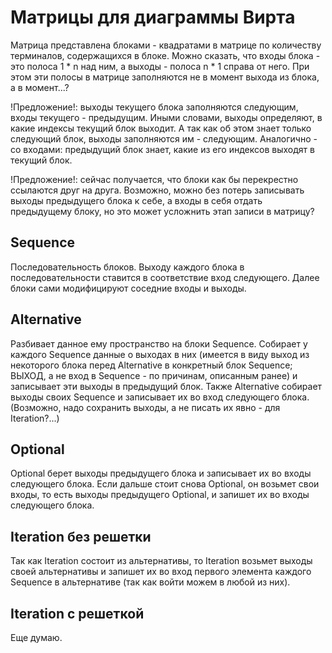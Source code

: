 # Матрицы для диаграммы Вирта

Матрица представлена блоками - квадратами в матрице по количеству терминалов, содержащихся в блоке.
Можно сказать, что входы блока - это полоса 1 * n над ним, а выходы - полоса n * 1 справа от него.
При этом эти полосы в матрице заполняются не в момент выхода из блока, а в момент...?

!Предложение!: выходы текущего блока заполняются следующим, входы текущего - предыдущим.
Иными словами, выходы определяют, в какие индексы текущий блок выходит. А так как об этом знает
только следующий блок, выходы заполняются им - следующим. Аналогично - со входами: предыдущий блок знает, какие из его индексов выходят в текущий блок.

!Предложение!: сейчас получается, что блоки как бы перекрестно ссылаются друг на друга. Возможно, можно 
без потерь записывать выходы предыдущего блока к себе, а входы в себя отдать предыдущему блоку, но это 
может усложнить этап записи в матрицу?

## Sequence

Последовательность блоков. Выходу каждого блока в последовательности ставится в соответствие вход следующего.
Далее блоки сами модифицируют соседние входы и выходы.

## Alternative

Разбивает данное ему пространство на блоки Sequence. Собирает у каждого Sequence данные о выходах в них
(имеется в виду выход из некоторого блока перед Alternative в конкретный блок Sequence; ВЫХОД, а не вход
в Sequence - по причинам, описанным ранее) и записывает эти выходы в предыдущий блок.
Также Alternative собирает выходы своих Sequence и записывает их во вход следующего блока.
(Возможно, надо сохранить выходы, а не писать их явно - для Iteration?...)

## Optional

Optional берет выходы предыдущего блока и записывает их во входы следующего блока. Если дальше стоит снова
Optional, он возьмет свои входы, то есть выходы предыдущего Optional, и запишет их во входы следующего блока.

## Iteration без решетки

Так как Iteration состоит из альтернативы, то Iteration возьмет выходы своей альтернативы и запишет их во
вход первого элемента каждого Sequence в альтернативе (так как войти можем в любой из них).

## Iteration с решеткой

Еще думаю.
